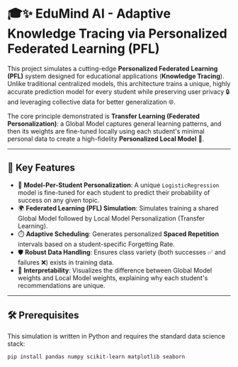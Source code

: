 # 🎓✨ EduMind AI - Adaptive Knowledge Tracing via Personalized Federated Learning (PFL)

This project simulates a cutting-edge **Personalized Federated Learning (PFL)** system designed for educational applications (**Knowledge Tracing**). Unlike traditional centralized models, this architecture trains a unique, highly accurate prediction model for every student while preserving user privacy 🔒 and leveraging collective data for better generalization 🌐.

The core principle demonstrated is **Transfer Learning (Federated Personalization)**: a Global Model captures general learning patterns, and then its weights are fine-tuned locally using each student's minimal personal data to create a high-fidelity **Personalized Local Model** 🧠.

---

## 🚀 Key Features

- 🧩 **Model-Per-Student Personalization**: A unique `LogisticRegression` model is fine-tuned for each student to predict their probability of success on any given topic.  
- 🌍 **Federated Learning (PFL) Simulation**: Simulates training a shared Global Model followed by Local Model Personalization (Transfer Learning).  
- ⏱️ **Adaptive Scheduling**: Generates personalized **Spaced Repetition** intervals based on a student-specific Forgetting Rate.  
- 🛡️ **Robust Data Handling**: Ensures class variety (both successes ✅ and failures ❌) exists in training data.  
- 🔎 **Interpretability**: Visualizes the difference between Global Model weights and Local Model weights, explaining why each student's recommendations are unique.

---

## 🛠️ Prerequisites

This simulation is written in Python and requires the standard data science stack:

```bash
pip install pandas numpy scikit-learn matplotlib seaborn
